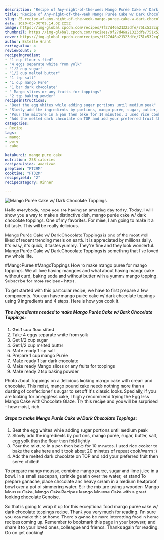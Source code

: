```yaml
---
description: "Recipe of Any-night-of-the-week Mango Purée Cake w/ Dark Chocolate Toppings"
title: "Recipe of Any-night-of-the-week Mango Purée Cake w/ Dark Chocolate Toppings"
slug: 85-recipe-of-any-night-of-the-week-mango-puree-cake-w-dark-chocolate-toppings
date: 2020-05-30T09:14:02.225Z
image: https://img-global.cpcdn.com/recipes/9f27d46a21323dfe/751x532cq70/mango-puree-cake-w-dark-chocolate-toppings-recipe-main-photo.jpg
thumbnail: https://img-global.cpcdn.com/recipes/9f27d46a21323dfe/751x532cq70/mango-puree-cake-w-dark-chocolate-toppings-recipe-main-photo.jpg
cover: https://img-global.cpcdn.com/recipes/9f27d46a21323dfe/751x532cq70/mango-puree-cake-w-dark-chocolate-toppings-recipe-main-photo.jpg
author: Estelle Grant
ratingvalue: 4
reviewcount: 5
recipeingredient:
- "1 cup flour sifted"
- "4 eggs separate white from yolk"
- "1/2 cup sugar"
- "1/2 cup melted butter"
- "1 tsp salt"
- "1 cup mango Pure"
- "1 bar dark chocolate"
- " Mango slices or any fruits for toppings"
- "2 tsp baking powder"
recipeinstructions:
- "Beat the egg whites while adding sugar portions until medium peak"
- "Slowly add the ingredients by portions, mango purée, sugar, butter, salt, egg yolk then the flour then fold lightly"
- "Pour the mixture in a pan then bake for 10 minutes. I used rice cooker to bake the cake here and it took about 20 minutes of repeat cook/warm :)"
- "Add the melted dark chocolate on TOP and add your preferred fruit then serve chilled!"
categories:
- Recipe
tags:
- mango
- pure
- cake

katakunci: mango pure cake 
nutrition: 258 calories
recipecuisine: American
preptime: "PT29M"
cooktime: "PT32M"
recipeyield: "2"
recipecategory: Dinner

---
```



![Mango Purée Cake w/ Dark Chocolate Toppings](https://img-global.cpcdn.com/recipes/9f27d46a21323dfe/751x532cq70/mango-puree-cake-w-dark-chocolate-toppings-recipe-main-photo.jpg)

Hello everybody, hope you are having an amazing day today. Today, I will show you a way to make a distinctive dish, mango purée cake w/ dark chocolate toppings. One of my favorites. For mine, I am going to make it a bit tasty. This will be really delicious.

Mango Purée Cake w/ Dark Chocolate Toppings is one of the most well liked of recent trending meals on earth. It is appreciated by millions daily. It's easy, it's quick, it tastes yummy. They're fine and they look wonderful. Mango Purée Cake w/ Dark Chocolate Toppings is something that I've loved my whole life.

#MangoPuree #MangoToppings How to make mango puree for mango toppings. We all love having mangoes and what about having mango cake without curd, baking soda and without butter with a yummy mango topping. Subscribe for more recipes - https.


To get started with this particular recipe, we have to first prepare a few components. You can have mango purée cake w/ dark chocolate toppings using 9 ingredients and 4 steps. Here is how you cook it.

<!--inarticleads1-->

##### The ingredients needed to make Mango Purée Cake w/ Dark Chocolate Toppings:

1. Get 1 cup flour sifted
1. Take 4 eggs separate white from yolk
1. Get 1/2 cup sugar
1. Get 1/2 cup melted butter
1. Make ready 1 tsp salt
1. Prepare 1 cup mango Purée
1. Make ready 1 bar dark chocolate
1. Make ready  Mango slices or any fruits for toppings
1. Make ready 2 tsp baking powder


Photo about Toppings on a delicious looking mango cake with cream and chocolate. This moist, mango pound cake needs nothing more than a dusting of confectioner&#39;s sugar to set off it&#39;s classic looks. Specially, if you are looking for an eggless cake, I highly recommend trying the Egg less Mango Cake with Chocolate Glaze. Try this recipe and you will be surprised - how moist, rich. 

<!--inarticleads2-->

##### Steps to make Mango Purée Cake w/ Dark Chocolate Toppings:

1. Beat the egg whites while adding sugar portions until medium peak
1. Slowly add the ingredients by portions, mango purée, sugar, butter, salt, egg yolk then the flour then fold lightly
1. Pour the mixture in a pan then bake for 10 minutes. I used rice cooker to bake the cake here and it took about 20 minutes of repeat cook/warm :)
1. Add the melted dark chocolate on TOP and add your preferred fruit then serve chilled!


To prepare mango mousse, combine mango puree, sugar and lime juice in a bowl. In a small saucepan, sprinkle gelatin over the water, let stand To prepare ganache, place chocolate and heavy cream in a medium heatproof bowl over a pot of simmering water. Stir the mixture using a wooden. Mango Mousse Cake, Mango Cake Recipes Mango Mousse Cake with a great looking chocolate Genoise. 

So that is going to wrap it up for this exceptional food mango purée cake w/ dark chocolate toppings recipe. Thank you very much for reading. I'm sure you can make this at home. There's gonna be more interesting food in home recipes coming up. Remember to bookmark this page in your browser, and share it to your loved ones, colleague and friends. Thanks again for reading. Go on get cooking!
